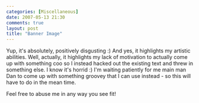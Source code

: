 ```yaml
---
categories: [Miscellaneous]
date: 2007-05-13 21:30
comments: true
layout: post
title: "Banner Image"
---
```

Yup, it's absolutely, positively disgusting :) And yes, it highlights my artistic abilities. Well, actually, it highlights my lack of motivation to actually come up with something coo so I instead hacked out the existing text and threw in something else. I know it's horrid :) I'm waiting patiently for me main man Dan to come up with something groovey that I can use instead - so this will have to do in the mean time.

Feel free to abuse me in any way you see fit!
